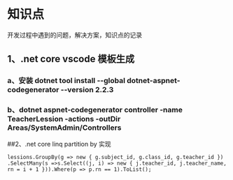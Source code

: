 # 知识点

开发过程中遇到的问题，解决方案，知识点的记录

## 1、.net core  vscode 模板生成
### a、安装 dotnet tool install --global dotnet-aspnet-codegenerator --version 2.2.3 
### b、dotnet aspnet-codegenerator controller -name  TeacherLession  -actions -outDir Areas/SystemAdmin/Controllers

##2、.net core linq partition by 实现
```
lessions.GroupBy(g => new { g.subject_id, g.class_id, g.teacher_id })
.SelectMany(s =>s.Select((j, i) => new { j.teacher_id, j.teacher_name, rn = i + 1 })).Where(p => p.rn == 1).ToList();
```


